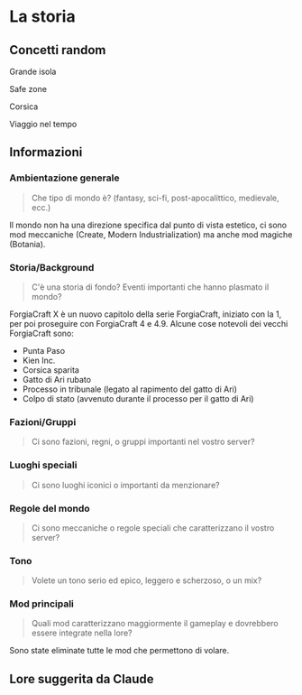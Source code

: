 # La storia

## Concetti random

Grande isola

Safe zone

Corsica

Viaggio nel tempo

## Informazioni

### Ambientazione generale
> Che tipo di mondo è? (fantasy, sci-fi, post-apocalittico, medievale, ecc.)

Il mondo non ha una direzione specifica dal punto di vista estetico, ci sono mod meccaniche (Create, Modern Industrialization) ma anche mod magiche (Botania).

### Storia/Background
> C'è una storia di fondo? Eventi importanti che hanno plasmato il mondo?

ForgiaCraft X è un nuovo capitolo della serie ForgiaCraft, iniziato con la 1, per poi proseguire con ForgiaCraft 4 e 4.9.
Alcune cose notevoli dei vecchi ForgiaCraft sono:
- Punta Paso
- Kien Inc.
- Corsica sparita
- Gatto di Ari rubato
- Processo in tribunale (legato al rapimento del gatto di Ari)
- Colpo di stato (avvenuto durante il processo per il gatto di Ari)

### Fazioni/Gruppi
> Ci sono fazioni, regni, o gruppi importanti nel vostro server?

### Luoghi speciali
> Ci sono luoghi iconici o importanti da menzionare?

### Regole del mondo
> Ci sono meccaniche o regole speciali che caratterizzano il vostro server?

### Tono
> Volete un tono serio ed epico, leggero e scherzoso, o un mix?

### Mod principali
> Quali mod caratterizzano maggiormente il gameplay e dovrebbero essere integrate nella lore?

Sono state eliminate tutte le mod che permettono di volare.

## Lore suggerita da Claude

